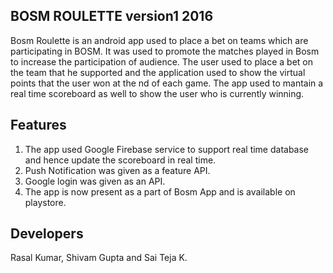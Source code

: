 ## BOSM ROULETTE version1 2016

Bosm Roulette is an android app used to place a bet on teams which are participating in BOSM. It was used to promote the matches played in Bosm to increase the participation of audience. The user used to place a bet on the team that he supported and the application used to show the virtual points that the user won at the nd of each game. The app used to mantain a real time scoreboard as well to show the user who is currently winning.

## Features

1. The app used Google Firebase service to support real time database and hence update the scoreboard in real time.
2. Push Notification was given as a feature API.
3. Google login was given as an API.   
4. The app is now present as a part of Bosm App and is available on playstore. 

## Developers
Rasal Kumar, Shivam Gupta and Sai Teja K.







